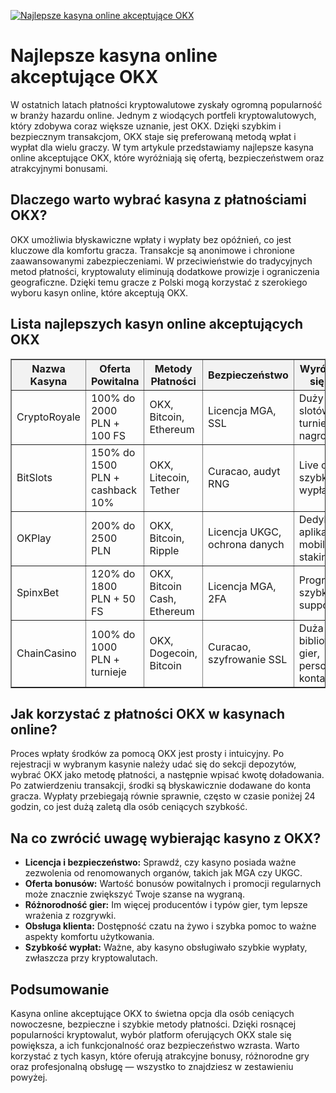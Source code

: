 [![Najlepsze kasyna online akceptujące OKX](https://123-caf.pages.dev/gitsignup.png)](https://vrmoo.ru/Bt82HjjY)

<h1>Najlepsze kasyna online akceptujące OKX</h1> <p>W ostatnich latach płatności kryptowalutowe zyskały ogromną popularność w branży hazardu online. Jednym z wiodących portfeli kryptowalutowych, który zdobywa coraz większe uznanie, jest OKX. Dzięki szybkim i bezpiecznym transakcjom, OKX staje się preferowaną metodą wpłat i wypłat dla wielu graczy. W tym artykule przedstawiamy najlepsze kasyna online akceptujące OKX, które wyróżniają się ofertą, bezpieczeństwem oraz atrakcyjnymi bonusami.</p>  <h2>Dlaczego warto wybrać kasyna z płatnościami OKX?</h2> <p>OKX umożliwia błyskawiczne wpłaty i wypłaty bez opóźnień, co jest kluczowe dla komfortu gracza. Transakcje są anonimowe i chronione zaawansowanymi zabezpieczeniami. W przeciwieństwie do tradycyjnych metod płatności, kryptowaluty eliminują dodatkowe prowizje i ograniczenia geograficzne. Dzięki temu gracze z Polski mogą korzystać z szerokiego wyboru kasyn online, które akceptują OKX.</p>  <h2>Lista najlepszych kasyn online akceptujących OKX</h2> <table border="1" cellpadding="8" cellspacing="0" style="border-collapse: collapse; width: 100%;">   <thead>     <tr style="background-color: #f2f2f2;">       <th>Nazwa Kasyna</th>       <th>Oferta Powitalna</th>       <th>Metody Płatności</th>       <th>Bezpieczeństwo</th>       <th>Wyróżniające się cechy</th>     </tr>   </thead>   <tbody>     <tr>       <td>CryptoRoyale</td>       <td>100% do 2000 PLN + 100 FS</td>       <td>OKX, Bitcoin, Ethereum</td>       <td>Licencja MGA, SSL</td>       <td>Duży wybór slotów, turnieje z nagrodami</td>     </tr>     <tr>       <td>BitSlots</td>       <td>150% do 1500 PLN + cashback 10%</td>       <td>OKX, Litecoin, Tether</td>       <td>Curacao, audyt RNG</td>       <td>Live casino, szybkie wypłaty</td>     </tr>     <tr>       <td>OKPlay</td>       <td>200% do 2500 PLN</td>       <td>OKX, Bitcoin, Ripple</td>       <td>Licencja UKGC, ochrona danych</td>       <td>Dedykowana aplikacja mobilna, staking bonus</td>     </tr>     <tr>       <td>SpinxBet</td>       <td>120% do 1800 PLN + 50 FS</td>       <td>OKX, Bitcoin Cash, Ethereum</td>       <td>Licencja MGA, 2FA</td>       <td>Program VIP, szybki support 24/7</td>     </tr>     <tr>       <td>ChainCasino</td>       <td>100% do 1000 PLN + turnieje</td>       <td>OKX, Dogecoin, Bitcoin</td>       <td>Curacao, szyfrowanie SSL</td>       <td>Duża biblioteka gier, personalizacja konta</td>     </tr>   </tbody> </table>  <h2>Jak korzystać z płatności OKX w kasynach online?</h2> <p>Proces wpłaty środków za pomocą OKX jest prosty i intuicyjny. Po rejestracji w wybranym kasynie należy udać się do sekcji depozytów, wybrać OKX jako metodę płatności, a następnie wpisać kwotę doładowania. Po zatwierdzeniu transakcji, środki są błyskawicznie dodawane do konta gracza. Wypłaty przebiegają równie sprawnie, często w czasie poniżej 24 godzin, co jest dużą zaletą dla osób ceniących szybkość.</p>  <h2>Na co zwrócić uwagę wybierając kasyno z OKX?</h2> <ul>   <li><strong>Licencja i bezpieczeństwo:</strong> Sprawdź, czy kasyno posiada ważne zezwolenia od renomowanych organów, takich jak MGA czy UKGC.</li>   <li><strong>Oferta bonusów:</strong> Wartość bonusów powitalnych i promocji regularnych może znacznie zwiększyć Twoje szanse na wygraną.</li>   <li><strong>Różnorodność gier:</strong> Im więcej producentów i typów gier, tym lepsze wrażenia z rozgrywki.</li>   <li><strong>Obsługa klienta:</strong> Dostępność czatu na żywo i szybka pomoc to ważne aspekty komfortu użytkowania.</li>   <li><strong>Szybkość wypłat:</strong> Ważne, aby kasyno obsługiwało szybkie wypłaty, zwłaszcza przy kryptowalutach.</li> </ul>  <h2>Podsumowanie</h2> <p>Kasyna online akceptujące OKX to świetna opcja dla osób ceniących nowoczesne, bezpieczne i szybkie metody płatności. Dzięki rosnącej popularności kryptowalut, wybór platform oferujących OKX stale się powiększa, a ich funkcjonalność oraz bezpieczeństwo wzrasta. Warto korzystać z tych kasyn, które oferują atrakcyjne bonusy, różnorodne gry oraz profesjonalną obsługę — wszystko to znajdziesz w zestawieniu powyżej.</p>